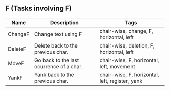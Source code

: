 ## F (Tasks involving F)
| Name | Description | Tags
| --- | -------- | -------- |
|ChangeF | Change text using F | chair-wise, change, F, horizontal, left |
|DeleteF | Delete back to the previous char. | chair-wise, deletion, F, horizontal, left |
|MoveF | Go back to the last ocurrence of a char. | chair-wise, F, horizontal, left, movement |
|YankF | Yank back to the previous char. | chair-wise, F, horizontal, left, register, yank |